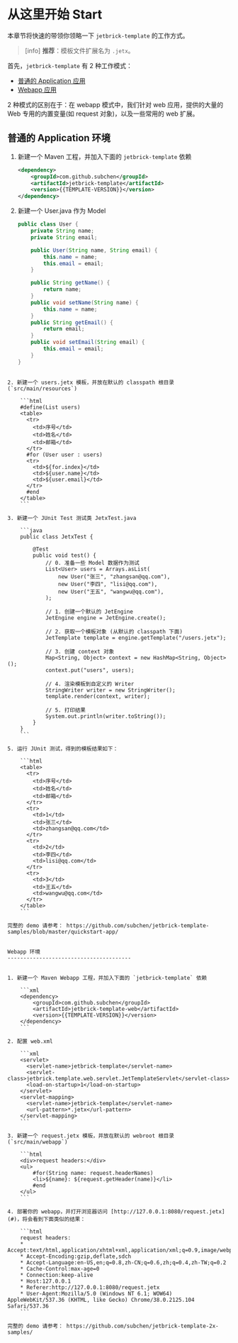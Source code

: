 从这里开始 Start
===================

本章节将快速的带领你领略一下 `jetbrick-template` 的工作方式。


> [info] **推荐**：模板文件扩展名为 `.jetx`。


首先，`jetbrick-template` 有 2 种工作模式：

* [普通的 Application 应用](#-application-)
* [Webapp 应用](#-webapp-)

2 种模式的区别在于：在 webapp 模式中，我们针对 web 应用，提供的大量的 Web 专用的内置变量(如 request 对象)，以及一些常用的 web 扩展。


普通的 Application 环境
---------------------------------------

1. 新建一个 Maven 工程，并加入下面的 `jetbrick-template` 依赖

    ```xml
    <dependency>
        <groupId>com.github.subchen</groupId>
        <artifactId>jetbrick-template</artifactId>
        <version>{{TEMPLATE-VERSION}}</version>
    </dependency>
    ```

2. 新建一个 User.java 作为 Model

    ```java
    public class User {
        private String name;
        private String email;
    
        public User(String name, String email) {
            this.name = name;
            this.email = email;
        }
    
        public String getName() {
            return name;
        }
        public void setName(String name) {
            this.name = name;
        }
        public String getEmail() {
            return email;
        }
        public void setEmail(String email) {
            this.email = email;
        }
    }
```

2. 新建一个 users.jetx 模板，并放在默认的 classpath 根目录 (`src/main/resources`)

    ```html
    #define(List users)
    <table>
      <tr>
        <td>序号</td>
        <td>姓名</td>
        <td>邮箱</td>
      </tr>
      #for (User user : users)
      <tr>
        <td>${for.index}</td>
        <td>${user.name}</td>
        <td>${user.email}</td>
      </tr>
      #end
    </table>
    ```

3. 新建一个 JUnit Test 测试类 JetxTest.java

    ```java
    public class JetxTest {
    
        @Test
        public void test() {
            // 0. 准备一些 Model 数据作为测试
            List<User> users = Arrays.asList(
                new User("张三", "zhangsan@qq.com"),
                new User("李四", "lisi@qq.com"),
                new User("王五", "wangwu@qq.com"),
            );
    
            // 1. 创建一个默认的 JetEngine
            JetEngine engine = JetEngine.create();
    
            // 2. 获取一个模板对象 (从默认的 classpath 下面)
            JetTemplate template = engine.getTemplate("/users.jetx");
    
            // 3. 创建 context 对象
            Map<String, Object> context = new HashMap<String, Object>();
            context.put("users", users);
    
            // 4. 渲染模板到自定义的 Writer
            StringWriter writer = new StringWriter();
            template.render(context, writer);
    
            // 5. 打印结果
            System.out.println(writer.toString());
        }
    }
    ```

5. 运行 JUnit 测试，得到的模板结果如下：

    ```html
    <table>
      <tr>
        <td>序号</td>
        <td>姓名</td>
        <td>邮箱</td>
      </tr>
      <tr>
        <td>1</td>
        <td>张三</td>
        <td>zhangsan@qq.com</td>
      </tr>
      <tr>
        <td>2</td>
        <td>李四</td>
        <td>lisi@qq.com</td>
      </tr>
      <tr>
        <td>3</td>
        <td>王五</td>
        <td>wangwu@qq.com</td>
      </tr>
    </table>
    ```

完整的 demo 请参考： https://github.com/subchen/jetbrick-template-samples/blob/master/quickstart-app/


Webapp 环境
---------------------------------------


1. 新建一个 Maven Webapp 工程，并加入下面的 `jetbrick-template` 依赖

    ```xml
    <dependency>
        <groupId>com.github.subchen</groupId>
        <artifactId>jetbrick-template-web</artifactId>
        <version>{{TEMPLATE-VERSION}}</version>
    </dependency>
    ```

2. 配置 web.xml

    ```xml
    <servlet>
      <servlet-name>jetbrick-template</servlet-name>
      <servlet-class>jetbrick.template.web.servlet.JetTemplateServlet</servlet-class>
      <load-on-startup>1</load-on-startup>
    </servlet>
    <servlet-mapping>
      <servlet-name>jetbrick-template</servlet-name>
      <url-pattern>*.jetx</url-pattern>
    </servlet-mapping>
    ```

3. 新建一个 request.jetx 模板，并放在默认的 webroot 根目录 (`src/main/webapp`)

    ```html
    <div>request headers:</div>
    <ul>
        #for(String name: request.headerNames)
        <li>${name}: ${request.getHeader(name)}</li>
        #end
    </ul>
    ```

4. 部署你的 webapp，并打开浏览器访问 [http://127.0.0.1:8080/request.jetx](#)，将会看到下面类似的结果：

    ```html
    request headers:
    * Accept:text/html,application/xhtml+xml,application/xml;q=0.9,image/webp,*/*;q=0.8
    * Accept-Encoding:gzip,deflate,sdch
    * Accept-Language:en-US,en;q=0.8,zh-CN;q=0.6,zh;q=0.4,zh-TW;q=0.2
    * Cache-Control:max-age=0
    * Connection:keep-alive
    * Host:127.0.0.1
    * Referer:http://127.0.0.1:8080/request.jetx
    * User-Agent:Mozilla/5.0 (Windows NT 6.1; WOW64) AppleWebKit/537.36 (KHTML, like Gecko) Chrome/38.0.2125.104 Safari/537.36
    ```

完整的 demo 请参考： https://github.com/subchen/jetbrick-template-2x-samples/

